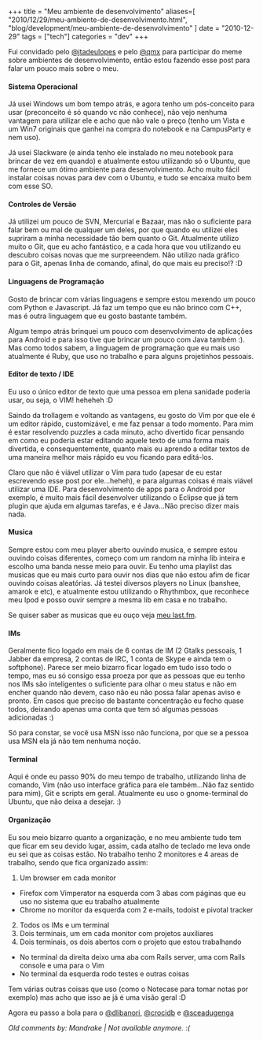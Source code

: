 +++
title = "Meu ambiente de desenvolvimento"
aliases=[
  "2010/12/29/meu-ambiente-de-desenvolvimento.html",
  "blog/development/meu-ambiente-de-desenvolvimento"
]
date = "2010-12-29"
tags = ["tech"]
categories = "dev"
+++

Fui convidado pelo [@jtadeulopes](http://twitter.com/#!/jtadeulopes) e
pelo [@qmx](http://twitter.com/#!/qmx) para participar do meme sobre
ambientes de desenvolvimento, então estou fazendo esse post para falar
um pouco mais sobre o meu.

#### Sistema Operacional

Já usei Windows um bom tempo atrás, e agora tenho um pós-conceito para
usar (preconceito é só quando vc não conhece), não vejo nenhuma
vantagem para utilizar ele e acho que não vale o preço (tenho um Vista
e um Win7 originais que ganhei na compra do notebook e na CampusParty
e nem uso).

Já usei Slackware (e ainda tenho ele instalado no meu notebook para
brincar de vez em quando) e atualmente estou utilizando só o Ubuntu,
que me fornece um ótimo ambiente para desenvolvimento. Acho muito
fácil instalar coisas novas para dev com o Ubuntu, e tudo se encaixa
muito bem com esse SO.

#### Controles de Versão

Já utilizei um pouco de SVN, Mercurial e Bazaar, mas não o suficiente
para falar bem ou mal de qualquer um deles, por que quando eu utilizei
eles supriram a minha necessidade tão bem quanto o Git.  Atualmente
utilizo muito o Git, que eu acho fantástico, e a cada hora que vou
utilizando eu descubro coisas novas que me surpreeendem.  Não utilizo
nada gráfico para o Git, apenas linha de comando, afinal, do que mais
eu preciso!? :D

#### Linguagens de Programação

Gosto de brincar com várias linguagens e sempre estou mexendo um pouco
com Python e Javascript. Já faz um tempo que eu não brinco com C++,
mas é outra linguagem que eu gosto bastante também.

Algum tempo atrás brinquei um pouco com desenvolvimento de aplicações
para Android e para isso tive que brincar um pouco com Java também :).
Mas como todos sabem, a linguagem de programação que eu mais uso
atualmente é Ruby, que uso no trabalho e para alguns projetinhos
pessoais.

#### Editor de texto / IDE

Eu uso o único editor de texto que uma pessoa em plena sanidade
poderia usar, ou seja, o VIM! heheheh :D

Saindo da trollagem e voltando as vantagens, eu gosto do Vim por que
ele é um editor rápido, customizável, e me faz pensar a todo
momento. Para mim é estar resolvendo puzzles a cada minuto, acho
divertido ficar pensando em como eu poderia estar editando aquele
texto de uma forma mais divertida, e consequentemente, quanto mais eu
aprendo a editar textos de uma maneira melhor mais rápido eu vou
ficando para editá-los.

Claro que não é viável utilizar o Vim para tudo (apesar de eu estar
escrevendo esse post por ele...heheh), e para algumas coisas é mais
viável utilizar uma IDE. Para desenvolvimento de apps para o Android
por exemplo, é muito mais fácil desenvolver utilizando o Eclipse que
já tem plugin que ajuda em algumas tarefas, e é Java...Não preciso
dizer mais nada.

#### Musica
Sempre estou com meu player aberto ouvindo musica, e sempre estou ouvindo coisas diferentes, começo com um random na minha lib inteira e escolho uma banda nesse meio para ouvir.
Eu tenho uma playlist das musicas que eu mais curto para ouvir nos dias que não estou afim de ficar ouvindo coisas aleatórias.
Já testei diversos players no Linux (banshee, amarok e etc), e atualmente estou utilizando o Rhythmbox, que reconhece meu Ipod e posso ouvir sempre a mesma lib em casa e no trabalho.

Se quiser saber as musicas que eu ouço veja [meu last.fm](http://last.fm/user/pothix).

#### IMs

Geralmente fico logado em mais de 6 contas de IM (2 Gtalks pessoais, 1
Jabber da empresa, 2 contas de IRC, 1 conta de Skype e ainda tem o
softphone).  Parece ser meio bizarro ficar logado em tudo isso todo o
tempo, mas eu só consigo essa proeza por que as pessoas que eu tenho
nos IMs são inteligentes o suficiente para olhar o meu status e não em
encher quando não devem, caso não eu não possa falar apenas aviso e
pronto.  Em casos que preciso de bastante concentração eu fecho quase
todos, deixando apenas uma conta que tem só algumas pessoas
adicionadas :)

Só para constar, se você usa MSN isso não funciona, por que se a
pessoa usa MSN ela já não tem nenhuma noção.

#### Terminal

Aqui é onde eu passo 90% do meu tempo de trabalho, utilizando linha de
comando, Vim (não uso interface gráfica para ele também...Não faz
sentido para mim), Git e scripts em geral.  Atualmente eu uso o
gnome-terminal do Ubuntu, que não deixa a desejar. :)

#### Organização

Eu sou meio bizarro quanto a organização, e no meu ambiente tudo tem
que ficar em seu devido lugar, assim, cada atalho de teclado me leva
onde eu sei que as coisas estão.  No trabalho tenho 2 monitores e 4
areas de trabalho, sendo que fica organizado assim:

1. Um browser em cada monitor
  * Firefox com Vimperator na esquerda com 3 abas com páginas que eu uso no sistema que eu trabalho atualmente
  * Chrome no monitor da esquerda com 2 e-mails, todoist e pivotal tracker
2. Todos os IMs e um terminal
3. Dois terminais, um em cada monitor com projetos auxiliares
4. Dois terminais, os dois abertos com o projeto que estou trabalhando
  * No terminal da direita deixo uma aba com Rails server, uma com Rails console e uma para o Vim
  * No terminal da esquerda rodo testes e outras coisas

Tem várias outras coisas que uso (como o Notecase para tomar notas por
exemplo) mas acho que isso ae já é uma visão geral :D

Agora eu passo a bola para o
[@dlibanori](http://twitter.com/#!/dlibanori),
[@crocidb](http://twitter.com/#!/crocidb) e
[@sceadugenga](http://twitter.com/#!/bbcoimbra)



_Old comments by: Mandrake | Not available anymore. :(_
